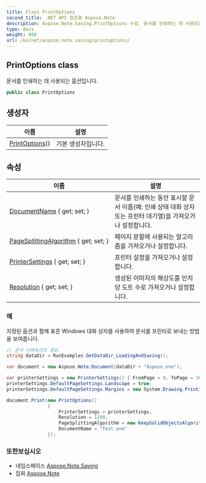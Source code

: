 ```yaml
---
title: Class PrintOptions
second_title: .NET API 참조용 Aspose.Note
description: Aspose.Note.Saving.PrintOptions 수업. 문서를 인쇄하는 데 사용되는 옵션입니다.
type: docs
weight: 860
url: /ko/net/aspose.note.saving/printoptions/
---
```

## PrintOptions class

문서를 인쇄하는 데 사용되는 옵션입니다.

```csharp
public class PrintOptions
```

## 생성자

| 이름 | 설명 |
| --- | --- |
| [PrintOptions](printoptions/)() | 기본 생성자입니다. |

## 속성

| 이름 | 설명 |
| --- | --- |
| [DocumentName](../../aspose.note.saving/printoptions/documentname/) { get; set; } | 문서를 인쇄하는 동안 표시할 문서 이름(예: 인쇄 상태 대화 상자 또는 프린터 대기열)을 가져오거나 설정합니다. |
| [PageSplittingAlgorithm](../../aspose.note.saving/printoptions/pagesplittingalgorithm/) { get; set; } | 페이지 분할에 사용되는 알고리즘을 가져오거나 설정합니다. |
| [PrinterSettings](../../aspose.note.saving/printoptions/printersettings/) { get; set; } | 프린터 설정을 가져오거나 설정합니다. |
| [Resolution](../../aspose.note.saving/printoptions/resolution/) { get; set; } | 생성된 이미지의 해상도를 인치당 도트 수로 가져오거나 설정합니다. |

### 예

지정된 옵션과 함께 표준 Windows 대화 상자를 사용하여 문서를 프린터로 보내는 방법을 보여줍니다.

```csharp
// 문서 디렉토리의 경로.
string dataDir = RunExamples.GetDataDir_LoadingAndSaving();

var document = new Aspose.Note.Document(dataDir + "Aspose.one");

var printerSettings = new PrinterSettings() { FromPage = 0, ToPage = 10 };
printerSettings.DefaultPageSettings.Landscape = true;
printerSettings.DefaultPageSettings.Margins = new System.Drawing.Printing.Margins(50, 50, 150, 50);

document.Print(new PrintOptions()
               {
                   PrinterSettings = printerSettings,
                   Resolution = 1200,
                   PageSplittingAlgorithm = new KeepSolidObjectsAlgorithm(),
                   DocumentName = "Test.one"
               });
```

### 또한보십시오

* 네임스페이스 [Aspose.Note.Saving](../../aspose.note.saving/)
* 집회 [Aspose.Note](../../)



